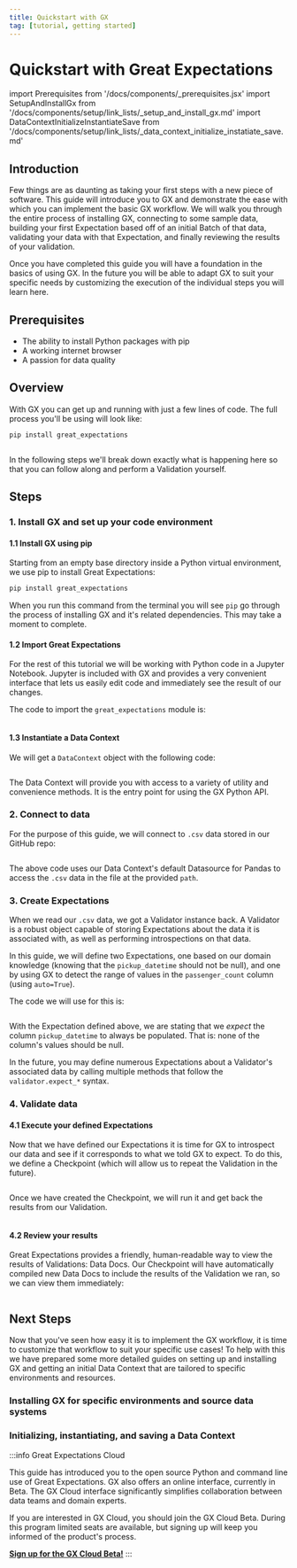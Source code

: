 ```yaml
---
title: Quickstart with GX
tag: [tutorial, getting started]
---
```

# Quickstart with Great Expectations

import Prerequisites from '/docs/components/_prerequisites.jsx'
import SetupAndInstallGx from '/docs/components/setup/link_lists/_setup_and_install_gx.md'
import DataContextInitializeInstantiateSave from '/docs/components/setup/link_lists/_data_context_initialize_instatiate_save.md'

## Introduction

Few things are as daunting as taking your first steps with a new piece of software.  This guide will introduce you to GX and demonstrate the ease with which you can implement the basic GX workflow. We will walk you through the entire process of installing GX, connecting to some sample data, building your first Expectation based off of an initial Batch of that data, validating your data with that Expectation, and finally reviewing the results of your validation.

Once you have completed this guide you will have a foundation in the basics of using GX.  In the future you will be able to adapt GX to suit your specific needs by customizing the execution of the individual steps you will learn here.

## Prerequisites

<Prerequisites requirePython = {true} requireInstallation = {false} requireDataContext = {false} requireSourceData = {null} requireDatasource = {false} requireExpectationSuite = {false}>

- The ability to install Python packages with pip
- A working internet browser
- A passion for data quality

</Prerequisites> 

## Overview

With GX you can get up and running with just a few lines of code.  The full process you'll be using will look like:

```bash title="Terminal input"
pip install great_expectations
```

```python name="tutorials/quickstart/quickstart.py all"
```

In the following steps we'll break down exactly what is happening here so that you can follow along and perform a Validation yourself.


## Steps

### 1. Install GX and set up your code environment

#### 1.1 Install GX using pip

Starting from an empty base directory inside a Python virtual environment, we use pip to install Great Expectations:

```bash title="Terminal input"
pip install great_expectations
```

When you run this command from the terminal you will see `pip` go through the process of installing GX and it's related dependencies.  This may take a moment to complete.

#### 1.2 Import Great Expectations

For the rest of this tutorial we will be working with Python code in a Jupyter Notebook. Jupyter is included with GX and provides a very convenient interface that lets us easily edit code and immediately see the result of our changes.

The code to import the `great_expectations` module is:

```python name="tutorials/quickstart/quickstart.py import_gx"
```

#### 1.3 Instantiate a Data Context

We will get a `DataContext` object with the following code:

```python name="tutorials/quickstart/quickstart.py get_context"
```

The Data Context will provide you with access to a variety of utility and convenience methods.  It is the entry point for using the GX Python API.

### 2. Connect to data

For the purpose of this guide, we will connect to `.csv` data stored in our GitHub repo:


```python name="tutorials/quickstart/quickstart.py connect_to_data"
```

The above code uses our Data Context's default Datasource for Pandas to access the `.csv` data in the file at the provided `path`.

### 3. Create Expectations

When we read our `.csv` data, we got a Validator instance back.  A Validator is a robust object capable of storing Expectations about the data it is associated with, as well as performing introspections on that data.  

In this guide, we will define two Expectations, one based on our domain knowledge (knowing that the `pickup_datetime` should not be null), and one by using GX to detect the range of values in the `passenger_count` column (using `auto=True`).

The code we will use for this is:

```python name="tutorials/quickstart/quickstart.py create_expectation"
```

With the Expectation defined above, we are stating that we _expect_ the column `pickup_datetime` to always be populated.  That is: none of the column's values should be null.

In the future, you may define numerous Expectations about a Validator's associated data by calling multiple methods that follow the `validator.expect_*` syntax.


### 4. Validate data

#### 4.1 Execute your defined Expectations

Now that we have defined our Expectations it is time for GX to introspect our data and see if it corresponds to what we told GX to expect.  To do this, we define a Checkpoint (which will allow us to repeat the Validation in the future).

```python name="tutorials/quickstart/quickstart.py create_checkpoint"
```
Once we have created the Checkpoint, we will run it and get back the results from our Validation.

```python name="tutorials/quickstart/quickstart.py run_checkpoint"
```

#### 4.2 Review your results

Great Expectations provides a friendly, human-readable way to view the results of Validations: Data Docs.  Our Checkpoint will have automatically compiled new Data Docs to include the results of the Validation we ran, so we can view them immediately:

```python name="tutorials/quickstart/quickstart.py view_results"
```


## Next Steps 

Now that you've seen how easy it is to implement the GX workflow, it is time to customize that workflow to suit your specific use cases! To help with this we have prepared some more detailed guides on setting up and installing GX and getting an initial Data Context that are tailored to specific environments and resources.

### Installing GX for specific environments and source data systems

<SetupAndInstallGx />

### Initializing, instantiating, and saving a Data Context

<DataContextInitializeInstantiateSave />

:::info Great Expectations Cloud

This guide has introduced you to the open source Python and command line use of Great Expectations.  GX also offers an online interface, currently in Beta.  The GX Cloud interface significantly simplifies collaboration between data teams and domain experts.

If you are interested in GX Cloud, you should join the GX Cloud Beta.  During this program limited seats are available, but signing up will keep you informed of the product's process.

**[Sign up for the GX Cloud Beta!](https://greatexpectations.io/cloud)**
:::
